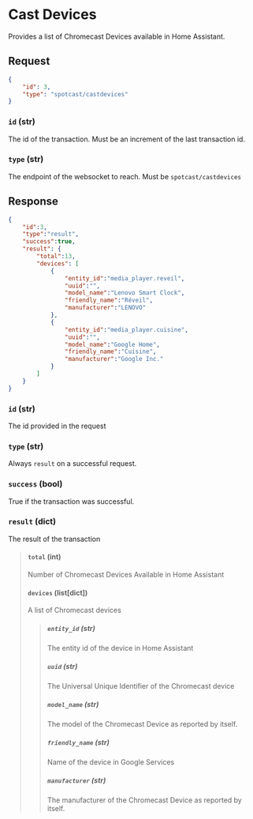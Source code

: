 # Cast Devices

Provides a list of Chromecast Devices available in Home Assistant.

## Request

```json
{
    "id": 3,
    "type": "spotcast/castdevices"
}
```

### `id` (str)

The id of the transaction. Must be an increment of the last transaction id.

### `type` (str)

The endpoint of the websocket to reach. Must be `spotcast/castdevices`

## Response

```json
{
    "id":3,
    "type":"result",
    "success":true,
    "result": {
        "total":13,
        "devices": [
            {
                "entity_id":"media_player.reveil",
                "uuid":"",
                "model_name":"Lenovo Smart Clock",
                "friendly_name":"Réveil",
                "manufacturer":"LENOVO"
            },
            {
                "entity_id":"media_player.cuisine",
                "uuid":"",
                "model_name":"Google Home",
                "friendly_name":"Cuisine",
                "manufacturer":"Google Inc."
            }
        ]
    }
}
```

### `id` (str)

The id provided in the request

### `type` (str)

Always `result` on a successful request.

### `success` (bool)

True if the transaction was successful.

### `result` (dict)

The result of the transaction

> #### `total` (int)
> 
> Number of Chromecast Devices Available in Home Assistant
> 
> #### `devices` (list[dict])
> 
> A list of Chromecast devices
> 
> > ##### `entity_id` (str)
> > 
> > The entity id of the device in Home Assistant
> > 
> > ##### `uuid` (str)
> > 
> > The Universal Unique Identifier of the Chromecast device
> > 
> > ##### `model_name` (str)
> > 
> > The model of the Chromecast Device as reported by itself.
> > 
> > ##### `friendly_name` (str)
> > 
> > Name of the device in Google Services
> > 
> > ##### `manufacturer` (str)
> > 
> > The manufacturer of the Chromecast Device as reported by itself.
